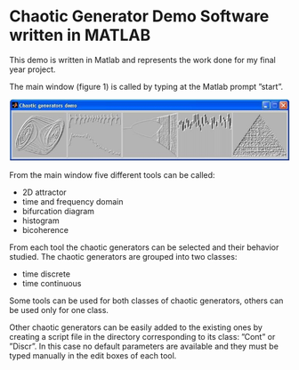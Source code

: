 # Chaotic Generator Demo Software written in MATLAB

This demo is written in Matlab and represents the work done for my final year project. 

The main window (figure 1) is called by typing at the Matlab prompt ”start”.

![Figure 1:	The main window](start.JPG)

From the main window five different tools can be called:

- 2D attractor
- time and frequency domain
- bifurcation diagram
- histogram
- bicoherence

From each tool the chaotic generators can be selected and their behavior studied. The chaotic generators are grouped into two classes:

- time discrete
- time continuous

Some tools can be used for both classes of chaotic generators, others can be used only for one class.

Other chaotic generators can be easily added to the existing ones by creating a script file in the directory corresponding to its class: ”Cont” or ”Discr”. In this case no default parameters are available and they must be typed manually in the edit boxes of each tool.
